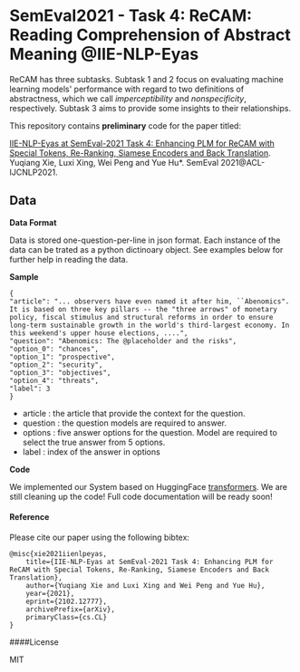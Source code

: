 # SemEval2021 - Task 4: ReCAM: Reading Comprehension of Abstract Meaning @IIE-NLP-Eyas

ReCAM has three subtasks. Subtask 1 and 2 focus on evaluating machine learning models' performance with regard to two definitions of abstractness, which we call *imperceptibility* and *nonspecificity*, respectively. Subtask 3 aims to provide some insights to their relationships.

This repository contains **preliminary** code for the paper titled:

[IIE-NLP-Eyas at SemEval-2021 Task 4: Enhancing PLM for ReCAM with Special Tokens, Re-Ranking, Siamese Encoders and Back Translation](https://arxiv.org/abs/2102.12777). Yuqiang Xie, Luxi Xing, Wei Peng and Yue Hu*. SemEval 2021@ACL-IJCNLP2021.

## Data

**Data Format**

Data is stored one-question-per-line in json format. Each instance of the data can be trated as a python dictinoary object. See examples below for further help in reading the data.


**Sample**

```
{
"article": "... observers have even named it after him, ``Abenomics". It is based on three key pillars -- the "three arrows" of monetary policy, fiscal stimulus and structural reforms in order to ensure long-term sustainable growth in the world's third-largest economy. In this weekend's upper house elections, ....",
"question": "Abenomics: The @placeholder and the risks",
"option_0": "chances",
"option_1": "prospective",
"option_2": "security",
"option_3": "objectives",
"option_4": "threats",
"label": 3
}
```

* article : the article that provide the context for the question.
* question : the question models are required to answer.
* options : five answer options for the question. Model are required to select the true answer from 5 options.
* label : index of the answer in options

**Code**

We implemented our System based on HuggingFace [transformers](https://github.com/huggingface/transformers).  We are still cleaning up the code! Full code documentation will be ready soon!

#### Reference

Please cite our paper using the following bibtex:

```
@misc{xie2021iienlpeyas,
    title={IIE-NLP-Eyas at SemEval-2021 Task 4: Enhancing PLM for ReCAM with Special Tokens, Re-Ranking, Siamese Encoders and Back Translation},
    author={Yuqiang Xie and Luxi Xing and Wei Peng and Yue Hu},
    year={2021},
    eprint={2102.12777},
    archivePrefix={arXiv},
    primaryClass={cs.CL}
}
```

####License

MIT

